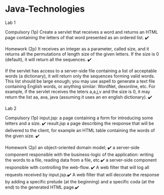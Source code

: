 # Java-Technologies

Lab 1

Compulsory (1p)
Create a servlet that receives a word and returns an HTML page containing the letters of that word presented as an ordered list. ✔️

Homework (2p)
It receives an integer as a parameter, called size, and it returns all the permutations of length size of the given letters. If the size is 0 (default), it will return all the sequences. ✔️

If the servlet has access to a server-side file containing a list of acceptable words (a dictionary), it will return only the sequences forming valid words.
This list should be large enough; you may use aspell to generate a text file containing English words, or anything similar: WordNet, dexonline, etc.
For example, if the servlet receives the leters a,a,j,v and the size is 0, it may return the list aa, ava, java (assuming it uses an en english dictionary). ✔️

Lab 2

Compulsory (1p)
input.jsp: a page containing a form for introducing some letters and a size. ✔️
result.jsp a page describing the response that will be delivered to the client, for example an HTML table containing the words of the given size. ✔️

Homework (2p)
an object-oriented domain model; ✔️
a server-side component responsible with the business-logic of the application: writing the words to a file, reading data from a file, etc.✔️
a server-side component responsible with controlling the web-flow. ✔️
A web filter that will log all requests received by input.jsp.✔️
A web filter that will decorate the response by adding a specific prelude (at the beginning) and a specific coda (at the end) to the generated HTML page.✔️
